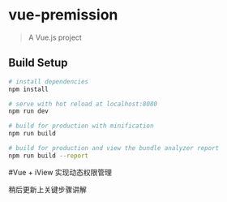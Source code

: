 # vue-premission

> A Vue.js project

## Build Setup

``` bash
# install dependencies
npm install

# serve with hot reload at localhost:8080
npm run dev

# build for production with minification
npm run build

# build for production and view the bundle analyzer report
npm run build --report
```

#Vue + iView 实现动态权限管理

稍后更新上关键步骤讲解
